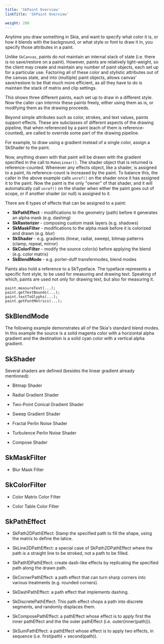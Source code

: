 ```yaml
---
title: 'SkPaint Overview'
linkTitle: 'SkPaint Overview'

weight: 280
---
```


Anytime you draw something in Skia, and want to specify what color it is, or how
it blends with the background, or what style or font to draw it in, you specify
those attributes in a paint.

Unlike `SkCanvas`, paints do not maintain an internal stack of state (i.e. there
is no save/restore on a paint). However, paints are relatively light-weight, so
the client may create and maintain any number of paint objects, each set up for
a particular use. Factoring all of these color and stylistic attributes out of
the canvas state, and into (multiple) paint objects, allows canvas' save/restore
to be that much more efficient, as all they have to do is maintain the stack of
matrix and clip settings.

<fiddle-embed-sk name='@skpaint_skia'></fiddle-embed-sk>

This shows three different paints, each set up to draw in a different style. Now
the caller can intermix these paints freely, either using them as is, or
modifying them as the drawing proceeds.

<fiddle-embed-sk name='@skpaint_mix'></fiddle-embed-sk>

Beyond simple attributes such as color, strokes, and text values, paints support
effects. These are subclasses of different aspects of the drawing pipeline, that
when referenced by a paint (each of them is reference-counted), are called to
override some part of the drawing pipeline.

For example, to draw using a gradient instead of a single color, assign a
SkShader to the paint.

<fiddle-embed-sk name='@skpaint_shader'></fiddle-embed-sk>

Now, anything drawn with that paint will be drawn with the gradient specified in
the call to `MakeLinear()`. The shader object that is returned is
reference-counted. Whenever any effects object, like a shader, is assigned to a
paint, its reference-count is increased by the paint. To balance this, the
caller in the above example calls `unref()` on the shader once it has assigned
it to the paint. Now the paint is the only "owner" of that shader, and it will
automatically call `unref()` on the shader when either the paint goes out of
scope, or if another shader (or null) is assigned to it.

There are 6 types of effects that can be assigned to a paint:

- **SkPathEffect** - modifications to the geometry (path) before it generates an
  alpha mask (e.g. dashing)
- **SkRasterizer** - composing custom mask layers (e.g. shadows)
- **SkMaskFilter** - modifications to the alpha mask before it is colorized and
  drawn (e.g. blur)
- **SkShader** - e.g. gradients (linear, radial, sweep), bitmap patterns (clamp,
  repeat, mirror)
- **SkColorFilter** - modify the source color(s) before applying the blend
  (e.g. color matrix)
- **SkBlendMode** - e.g. porter-duff transfermodes, blend modes

Paints also hold a reference to a SkTypeface. The typeface represents a specific
font style, to be used for measuring and drawing text. Speaking of which, paints
are used not only for drawing text, but also for measuring it.

<!--?prettify lang=cc?-->

    paint.measureText(...);
    paint.getTextBounds(...);
    paint.textToGlyphs(...);
    paint.getFontMetrics(...);

## SkBlendMode

The following example demonstrates all of the Skia's standard blend modes. In
this example the source is a solid magenta color with a horizontal alpha
gradient and the destination is a solid cyan color with a vertical alpha
gradient.

<fiddle-embed-sk name='@skpaint_xfer'></fiddle-embed-sk>

## SkShader

Several shaders are defined (besides the linear gradient already mentioned):

- Bitmap Shader

  <fiddle-embed-sk name='@skpaint_bitmap_shader'></fiddle-embed-sk>

- Radial Gradient Shader

  <fiddle-embed-sk name='@skpaint_radial'></fiddle-embed-sk>

- Two-Point Conical Gradient Shader

  <fiddle-embed-sk name='@skpaint_2pt'></fiddle-embed-sk>

- Sweep Gradient Shader

  <fiddle-embed-sk name='@skpaint_sweep'></fiddle-embed-sk>

- Fractal Perlin Noise Shader

  <fiddle-embed-sk name='@skpaint_perlin'></fiddle-embed-sk>

- Turbulence Perlin Noise Shader

  <fiddle-embed-sk name='@skpaint_turb'></fiddle-embed-sk>

- Compose Shader

  <fiddle-embed-sk name='@skpaint_compose_shader'></fiddle-embed-sk>

## SkMaskFilter

- Blur Mask Filter

  <fiddle-embed-sk name='@skpaint_blur_mask_filter'></fiddle-embed-sk>

## SkColorFilter

- Color Matrix Color Filter

  <fiddle-embed-sk name='@skpaint_matrix_color_filter'></fiddle-embed-sk>

- Color Table Color Filter

  <fiddle-embed-sk name='@skpaint_color_table_filter'></fiddle-embed-sk>

## SkPathEffect

- SkPath2DPathEffect: Stamp the specified path to fill the shape, using the
  matrix to define the latice.

  <fiddle-embed-sk name='@skpaint_path_2d_path_effect'></fiddle-embed-sk>

- SkLine2DPathEffect: a special case of SkPath2DPathEffect where the path is a
  straight line to be stroked, not a path to be filled.

  <fiddle-embed-sk name='@skpaint_line_2d_path_effect'></fiddle-embed-sk>

- SkPath1DPathEffect: create dash-like effects by replicating the specified path
  along the drawn path.

  <fiddle-embed-sk name='@skpaint_path_1d_path_effect'></fiddle-embed-sk>

- SkCornerPathEffect: a path effect that can turn sharp corners into various
  treatments (e.g. rounded corners).

  <fiddle-embed-sk name='@skpaint_corner_path_effects'></fiddle-embed-sk>

- SkDashPathEffect: a path effect that implements dashing.

  <fiddle-embed-sk name='@skpaint_dash_path_effect'></fiddle-embed-sk>

- SkDiscretePathEffect: This path effect chops a path into discrete segments,
  and randomly displaces them.

  <fiddle-embed-sk name='@skpaint_discrete_path_effect'></fiddle-embed-sk>

- SkComposePathEffect: a pathEffect whose effect is to apply first the inner
  pathEffect and the the outer pathEffect (i.e. outer(inner(path))).

  <fiddle-embed-sk name='@skpaint_compose_path_effect'></fiddle-embed-sk>

- SkSumPathEffect: a pathEffect whose effect is to apply two effects, in
  sequence (i.e. first(path) + second(path)).

  <fiddle-embed-sk name='@skpaint_sum_path_effect'></fiddle-embed-sk>

